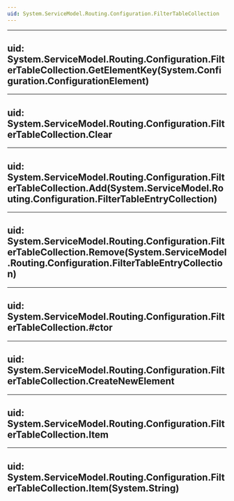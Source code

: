 ```yaml
---
uid: System.ServiceModel.Routing.Configuration.FilterTableCollection
---
```


---
uid: System.ServiceModel.Routing.Configuration.FilterTableCollection.GetElementKey(System.Configuration.ConfigurationElement)
---

---
uid: System.ServiceModel.Routing.Configuration.FilterTableCollection.Clear
---

---
uid: System.ServiceModel.Routing.Configuration.FilterTableCollection.Add(System.ServiceModel.Routing.Configuration.FilterTableEntryCollection)
---

---
uid: System.ServiceModel.Routing.Configuration.FilterTableCollection.Remove(System.ServiceModel.Routing.Configuration.FilterTableEntryCollection)
---

---
uid: System.ServiceModel.Routing.Configuration.FilterTableCollection.#ctor
---

---
uid: System.ServiceModel.Routing.Configuration.FilterTableCollection.CreateNewElement
---

---
uid: System.ServiceModel.Routing.Configuration.FilterTableCollection.Item
---

---
uid: System.ServiceModel.Routing.Configuration.FilterTableCollection.Item(System.String)
---
